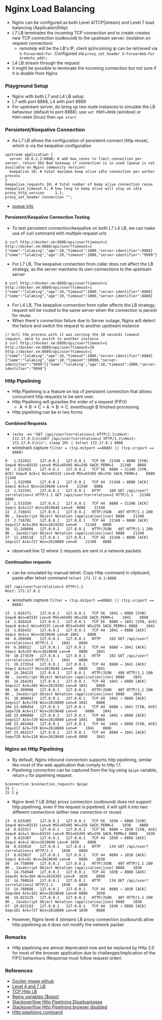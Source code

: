 # Nginx Load Balancing
- Nginx can be configured as both Level 4(TCP|stream) and Level 7 load balancing (Applicaiton|http)
- L7 LB terminates the incoming TCP connection and to create creates new TCP connection (outbound) to the upstream server. (isolation on request connection)
  - remoteIp will be the LB's IP, client ip/incoming ip can be retrieved via `X-Forwarded-For`. Configured via `proxy_set_header X-Forwarded-For $remote_addr;`
- L4 LB stream through the request
- it might be possible to terminate the incoming connection but not sure if it is doable from Nginx

### Playground Setup
- Nginx with both L7 and L4 LB setup
- L7 with port 8888, L4 with port 8889
- For upstream server, do bring up two node instances to simulate the LB behaviour (default to port 8888), use `set PORT=9999` (window) or `PORT=9999` (linux) then `npm start`

### Persistent/Keepalive Connection
- As L7 LB allows the configuration of persistent connect (http reuse), which is via the keepalive configuration
```
upstream application {
  server 10.0.2.2:8888; # add max_conns to limit connection per server, return 502 Bad Gateway if connection is in used (queue is not available on Nginx community version)
  keepalive 10; # total maximum keep alive idle connection per worker process
}
keepalive_requests 10; # total number of keep alive connection reuse
keepalive_timeout 5; # how long to keep alive will stay on idle
proxy_http_version     1.1;
proxy_set_header Connection "";
```
- [queue info](https://nginx.org/en/docs/http/ngx_http_upstream_module.html#queue)

#### Persistent/Keepalive Connection Testing
- To test persistent connection/keepalive on both L7 L4 LB, we can make use of curl command with multiple request urls
```
$ curl http://docker.vm:8888/api/user?timeout=1 http://docker.vm:8888/api/user?timeout=1
{"name":"lalaking","age":10,"timeout":1000,"server-identifier":8888}{"name":"lalaking","age":10,"timeout":1000,"server-identifier":"9999"}
```
- For L7 LB, The keepalive connection from caller does not affect the LB strategy, as the server maintains its own connections to the upstream server
```
$ curl http://docker.vm:8889/api/user?timeout=1 http://docker.vm:8889/api/user?timeout=1
{"name":"lalaking","age":10,"timeout":1000,"server-identifier":8888}{"name":"lalaking","age":10,"timeout":1000,"server-identifier":8888}
```
- For L4 LB, The keepalive connection from caller affects the LB strategy, request will be routed to the same server when the connection is persist for reuse.
- When there's connection failure due to Server outage, Nginx will detect the failure and switch the request to another upstream instance
```
// Kill the process with it was serving the 10 seconds timeout request, able to switch to another instance
$ curl http://docker.vm:8889/api/user?timeout=1 http://docker.vm:8889/api/user?timeout=10 http://docker.vm:8889/api/user?timeout=1
{"name":"lalaking","age":10,"timeout":1000,"server-identifier":8888}{"name":"lalaking","age":10,"timeout":10000,"server-identifier":"9999"}{"name":"lalaking","age":10,"timeout":1000,"server-identifier":"9999"}
```

### Http Pipelining
- Http Pipelining is a feature on top of persistent connection that allows concurrent http requests to be sent over.
- Http Pipelining will gurantee the order of a request (FIFO)
  - A -> B -> C = A -> B -> C, eventhough B finished processing
- Http pipelining can be in two forms

#### Combined Requests
- `(echo -en "GET /api/user?correlation=1 HTTP/1.1\nHost: 172.17.0.1\n\nGET /api/user?correlation=2 HTTP/1.1\nHost: 172.17.0.1\n\n"; sleep 20) | telnet 172.17.0.1 8888`
- wireshark capture `filter = (tcp.dstport ==8888) || (tcp.srcport == 8888)`
```
9	1.532831	127.0.0.1	127.0.0.1	TCP	56	21348 → 8888 [SYN] Seq=0 Win=65535 Len=0 MSS=65495 WS=256 SACK_PERM=1	21348	8888
10	1.532925	127.0.0.1	127.0.0.1	TCP	56	8888 → 21348 [SYN, ACK] Seq=0 Ack=1 Win=65535 Len=0 MSS=65495 WS=256 SACK_PERM=1	8888	21348
11	1.532999	127.0.0.1	127.0.0.1	TCP	44	21348 → 8888 [ACK] Seq=1 Ack=1 Win=2619648 Len=0	21348	8888
12	1.533341	127.0.0.1	127.0.0.1	HTTP	160	GET /api/user?correlation=1 HTTP/1.1 GET /api/user?correlation=2 HTTP/1.1 	21348	8888
13	1.533350	127.0.0.1	127.0.0.1	TCP	44	8888 → 21348 [ACK] Seq=1 Ack=117 Win=2619648 Len=0	8888	21348
22	2.716631	127.0.0.1	127.0.0.1	HTTP/JSON	407	HTTP/1.1 200 OK , JavaScript Object Notation (application/json)	8888	21348
23	2.716701	127.0.0.1	127.0.0.1	TCP	44	21348 → 8888 [ACK] Seq=117 Ack=364 Win=2619392 Len=0	21348	8888
36	11.240086	127.0.0.1	127.0.0.1	HTTP/JSON	407	HTTP/1.1 200 OK , JavaScript Object Notation (application/json)	8888	21348
37	11.240118	127.0.0.1	127.0.0.1	TCP	44	21348 → 8888 [ACK] Seq=117 Ack=727 Win=2618880 Len=0	21348	8888
```
- observed line 12 where 2 requests are sent in a network packets

#### Continuation requests
- can be simulated by manual telnet. Copy Http command in clipboard, paste after telnet command `telnet 172.17.0.1:8888`
```
GET /api/user?correlation=1 HTTP/1.1
Host: 172.17.0.1

```
- wireshark capture `filter = (tcp.dstport ==8888) || (tcp.srcport == 8888)`
```
13	1.816371	127.0.0.1	127.0.0.1	TCP	56	1041 → 8888 [SYN] Seq=0 Win=65535 Len=0 MSS=65495 WS=256 SACK_PERM=1	1041	8888
14	1.816410	127.0.0.1	127.0.0.1	TCP	56	8888 → 1041 [SYN, ACK] Seq=0 Ack=1 Win=65535 Len=0 MSS=65495 WS=256 SACK_PERM=1	8888	1041
15	1.816432	127.0.0.1	127.0.0.1	TCP	44	1041 → 8888 [ACK] Seq=1 Ack=1 Win=2619648 Len=0	1041	8888
48	6.269508	127.0.0.1	127.0.0.1	HTTP	102	GET /api/user?correlation=1 HTTP/1.1 	1041	8888
49	6.269522	127.0.0.1	127.0.0.1	TCP	44	8888 → 1041 [ACK] Seq=1 Ack=59 Win=2619648 Len=0	8888	1041
70	10.273539	127.0.0.1	127.0.0.1	HTTP	102	GET /api/user?correlation=2 HTTP/1.1 	1041	8888
71	10.273554	127.0.0.1	127.0.0.1	TCP	44	8888 → 1041 [ACK] Seq=1 Ack=117 Win=2619648 Len=0	8888	1041
84	14.264225	127.0.0.1	127.0.0.1	HTTP/JSON	408	HTTP/1.1 200 OK , JavaScript Object Notation (application/json)	8888	1041
85	14.264291	127.0.0.1	127.0.0.1	TCP	44	1041 → 8888 [ACK] Seq=117 Ack=365 Win=2619392 Len=0	1041	8888
90	18.399986	127.0.0.1	127.0.0.1	HTTP/JSON	407	HTTP/1.1 200 OK , JavaScript Object Notation (application/json)	8888	1041
91	18.400043	127.0.0.1	127.0.0.1	TCP	44	1041 → 8888 [ACK] Seq=117 Ack=728 Win=2618880 Len=0	1041	8888
104	23.400454	127.0.0.1	127.0.0.1	TCP	44	8888 → 1041 [FIN, ACK] Seq=728 Ack=117 Win=2619648 Len=0	8888	1041
105	23.400488	127.0.0.1	127.0.0.1	TCP	44	1041 → 8888 [ACK] Seq=117 Ack=729 Win=2618880 Len=0	1041	8888
106	23.401484	127.0.0.1	127.0.0.1	TCP	44	1041 → 8888 [FIN, ACK] Seq=117 Ack=729 Win=2618880 Len=0	1041	8888
107	23.401527	127.0.0.1	127.0.0.1	TCP	44	8888 → 1041 [ACK] Seq=729 Ack=118 Win=2619648 Len=0	8888	1041
```

### Nginx on Http Pipelining
- By default, Nginx inbound connection supports http pipelining, similar like most of the web application that comply to http 1.1.
- Pipelining connection can be captured from the log using `$pipe` variable, return `p` for pipelining request.
```
$connection $connection_requests $pipe
15 1 .
15 2 p
```
- Nginx level 7 LB (http) proxy connection (outbound) does not support http pipelining, even if the request is pipelined, it will split it into two different connections (either new connection or reuse)
```
13	8.633265	127.0.0.1	127.0.0.1	TCP	56	1030 → 8888 [SYN] Seq=0 Win=65535 Len=0 MSS=65495 WS=256 SACK_PERM=1	1030	8888
14	8.633317	127.0.0.1	127.0.0.1	TCP	56	8888 → 1030 [SYN, ACK] Seq=0 Ack=1 Win=65535 Len=0 MSS=65495 WS=256 SACK_PERM=1	8888	1030
15	8.633387	127.0.0.1	127.0.0.1	TCP	44	1030 → 8888 [ACK] Seq=1 Ack=1 Win=2619648 Len=0	1030	8888
16	8.633818	127.0.0.1	127.0.0.1	HTTP	134	GET /api/user?correlation=1 HTTP/1.1 	1030	8888
17	8.633837	127.0.0.1	127.0.0.1	TCP	44	8888 → 1030 [ACK] Seq=1 Ack=91 Win=2619648 Len=0	8888	1030
30	14.758890	127.0.0.1	127.0.0.1	HTTP/JSON	407	HTTP/1.1 200 OK , JavaScript Object Notation (application/json)	8888	1030
31	14.758948	127.0.0.1	127.0.0.1	TCP	44	1030 → 8888 [ACK] Seq=91 Ack=364 Win=2619392 Len=0	1030	8888
32	14.760624	127.0.0.1	127.0.0.1	HTTP	134	GET /api/user?correlation=2 HTTP/1.1 	1030	8888
33	14.760686	127.0.0.1	127.0.0.1	TCP	44	8888 → 1030 [ACK] Seq=364 Ack=181 Win=2619648 Len=0	8888	1030
46	19.023135	127.0.0.1	127.0.0.1	HTTP/JSON	407	HTTP/1.1 200 OK , JavaScript Object Notation (application/json)	8888	1030
47	19.023193	127.0.0.1	127.0.0.1	TCP	44	1030 → 8888 [ACK] Seq=181 Ack=727 Win=2618880 Len=0	1030	8888

```
- However, Nginx level 4 (stream) LB proxy connection (outbound) allow http pipelining as it does not modify the network packet

### Remarks
- Http pipelining are almost deprecated now and be replaced by Http 2.0 for most of the browser application due to challenges/implication of the FIFO behaviours (Response must follow request order)

### References
- [Docker image github](https://github.com/tekn0ir/nginx-stream)
- [Level 4 and 7 LB](https://www.nginx.com/resources/glossary/layer-7-load-balancing/)
- [TCP Http LB](https://medium.com/martinomburajr/distributed-computing-tcp-vs-http-s-load-balancing-7b3e9efc6167)
- [Nginx variables ($pipe)](https://nginx.org/en/docs/http/ngx_http_core_module.html#listen)
- [Stackoverflow Http Pipelining Disadvantages](https://stackoverflow.com/questions/14810890/what-are-the-disadvantages-of-using-http-pipelining)
- [Stackoverflow Http Pipelining browser disabled](https://stackoverflow.com/questions/30477476/why-is-pipelining-disabled-in-modern-browsers?noredirect=1&lq=1)
- [Http pipelining command](https://gist.github.com/ArtemGr/5490781)

